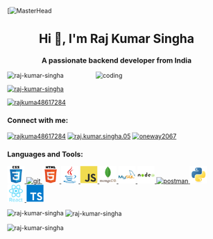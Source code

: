 [![MasterHead](https://camo.githubusercontent.com/efd0aeb22a0fb58ebc90e23e99defbc2398ecefa0b2314dc2be0778c76373649/68747470733a2f2f646f776e6c6f61642e63727970746f2d636974792e636f6d2f61772f6769746875622e676966)
<h1 align="center">Hi 👋, I'm Raj Kumar Singha</h1>
<h3 align="center">A passionate backend developer from India</h3>
<img align="right" alt="coding" width= "300" src="https://encrypted-tbn0.gstatic.com/images?q=tbn:ANd9GcQ5vxHcrs5T_M1fh91zVylz2vEX3QjWTvaUhg&usqp=CAU"/>

<p align="left"> <img src="https://komarev.com/ghpvc/?username=raj-kumar-singha&label=Profile%20views&color=0e75b6&style=flat" alt="raj-kumar-singha" /> </p>

<p align="left"> <a href="https://github.com/ryo-ma/github-profile-trophy"><img src="https://github-profile-trophy.vercel.app/?username=raj-kumar-singha" alt="raj-kumar-singha" /></a> </p>

<p align="left"> <a href="https://twitter.com/rajkuma48617284" target="blank"><img src="https://img.shields.io/twitter/follow/rajkuma48617284?logo=twitter&style=for-the-badge" alt="rajkuma48617284" /></a> </p>

<h3 align="left">Connect with me:</h3>
<p align="left">
<a href="https://twitter.com/rajkuma48617284" target="blank"><img align="center" src="https://raw.githubusercontent.com/rahuldkjain/github-profile-readme-generator/master/src/images/icons/Social/twitter.svg" alt="rajkuma48617284" height="30" width="40" /></a>
<a href="https://fb.com/raj.kumar.singha.05" target="blank"><img align="center" src="https://raw.githubusercontent.com/rahuldkjain/github-profile-readme-generator/master/src/images/icons/Social/facebook.svg" alt="raj.kumar.singha.05" height="30" width="40" /></a>
<a href="https://www.youtube.com/c/oneway2067" target="blank"><img align="center" src="https://raw.githubusercontent.com/rahuldkjain/github-profile-readme-generator/master/src/images/icons/Social/youtube.svg" alt="oneway2067" height="30" width="40" /></a>
</p>

<h3 align="left">Languages and Tools:</h3>
<p align="left"> <a href="https://www.w3schools.com/css/" target="_blank" rel="noreferrer"> <img src="https://raw.githubusercontent.com/devicons/devicon/master/icons/css3/css3-original-wordmark.svg" alt="css3" width="40" height="40"/> </a> <a href="https://git-scm.com/" target="_blank" rel="noreferrer"> <img src="https://www.vectorlogo.zone/logos/git-scm/git-scm-icon.svg" alt="git" width="40" height="40"/> </a> <a href="https://www.w3.org/html/" target="_blank" rel="noreferrer"> <img src="https://raw.githubusercontent.com/devicons/devicon/master/icons/html5/html5-original-wordmark.svg" alt="html5" width="40" height="40"/> </a> <a href="https://www.java.com" target="_blank" rel="noreferrer"> <img src="https://raw.githubusercontent.com/devicons/devicon/master/icons/java/java-original.svg" alt="java" width="40" height="40"/> </a> <a href="https://developer.mozilla.org/en-US/docs/Web/JavaScript" target="_blank" rel="noreferrer"> <img src="https://raw.githubusercontent.com/devicons/devicon/master/icons/javascript/javascript-original.svg" alt="javascript" width="40" height="40"/> </a> <a href="https://www.mongodb.com/" target="_blank" rel="noreferrer"> <img src="https://raw.githubusercontent.com/devicons/devicon/master/icons/mongodb/mongodb-original-wordmark.svg" alt="mongodb" width="40" height="40"/> </a> <a href="https://www.mysql.com/" target="_blank" rel="noreferrer"> <img src="https://raw.githubusercontent.com/devicons/devicon/master/icons/mysql/mysql-original-wordmark.svg" alt="mysql" width="40" height="40"/> </a> <a href="https://nodejs.org" target="_blank" rel="noreferrer"> <img src="https://raw.githubusercontent.com/devicons/devicon/master/icons/nodejs/nodejs-original-wordmark.svg" alt="nodejs" width="40" height="40"/> </a> <a href="https://postman.com" target="_blank" rel="noreferrer"> <img src="https://www.vectorlogo.zone/logos/getpostman/getpostman-icon.svg" alt="postman" width="40" height="40"/> </a> <a href="https://www.python.org" target="_blank" rel="noreferrer"> <img src="https://raw.githubusercontent.com/devicons/devicon/master/icons/python/python-original.svg" alt="python" width="40" height="40"/> </a> <a href="https://reactjs.org/" target="_blank" rel="noreferrer"> <img src="https://raw.githubusercontent.com/devicons/devicon/master/icons/react/react-original-wordmark.svg" alt="react" width="40" height="40"/> </a> <a href="https://www.typescriptlang.org/" target="_blank" rel="noreferrer"> <img src="https://raw.githubusercontent.com/devicons/devicon/master/icons/typescript/typescript-original.svg" alt="typescript" width="40" height="40"/> </a> </p>

<p><img align="left" src="https://github-readme-stats.vercel.app/api/top-langs?username=raj-kumar-singha&show_icons=true&locale=en&layout=compact" alt="raj-kumar-singha" /></p>

<p>&nbsp;<img align="center" src="https://github-readme-stats.vercel.app/api?username=raj-kumar-singha&show_icons=true&locale=en" alt="raj-kumar-singha" /></p>

<p><img align="center" src="https://github-readme-streak-stats.herokuapp.com/?user=raj-kumar-singha&" alt="raj-kumar-singha" /></p>
